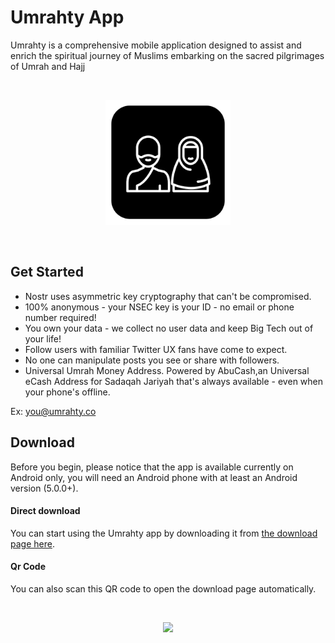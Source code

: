 ﻿# Umrahty App

Umrahty is a comprehensive mobile application designed to assist and enrich the spiritual journey of Muslims embarking on the sacred pilgrimages of Umrah and Hajj

<br>

<p align="center">
<img src="./icon_rounded.png" width="200" />
</p>

<br>

## Get Started

- Nostr uses asymmetric key cryptography that can't be compromised.
- 100% anonymous - your NSEC key is your ID - no email or phone number required!
- You own your data - we collect no user data and keep Big Tech out of your life!
- Follow users with familiar Twitter UX fans have come to expect.
- No one can manipulate posts you see or share with followers.
- Universal Umrah Money Address. Powered by AbuCash,an Universal eCash Address for Sadaqah Jariyah that's always available - even when your phone's offline.

Ex: you@umrahty.co

## Download

Before you begin, please notice that the app is available currently on Android only, you will need an Android phone with at least an Android version (5.0.0+).

#### Direct download

You can start using the Umrahty app by downloading it from [the download page here](https://github.com/Umrahty-Engineering/Umrahty/releases/tag/0.9.66).

#### Qr Code

You can also scan this QR code to open the download page automatically.

<br>

<p align="center">
<img src="https://github.com/Umrahty-Engineering/Umrahty/assets/25140579/c8248361-0ea5-4144-9c6c-1d8ed594cfcf" width="300" />
</p>

